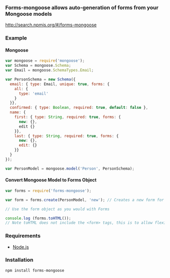 ### Forms-mongoose allows auto-generation of forms from your Mongoose models

http://search.npmjs.org/#/forms-mongoose

### Example

#### Mongoose

```javascript
var mongoose = require('mongoose');
var Schema = mongoose.Schema;
var Email = mongoose.SchemaTypes.Email;

var PersonSchema = new Schema({
  email: { type: Email, unique: true, forms: {
    all: {
      type: 'email'
    }
  }},
  confirmed: { type: Boolean, required: true, default: false },
  name: {
    first: { type: String, required: true, forms: {
      new: {},
      edit {}
    }},
    last: { type: String, required: true, forms: {
      new: {},
      edit: {}
    }}
  }
});

var PersonModel = mongoose.model('Person', PersonSchema);
```

#### Convert Mongoose Model to Forms Object

```javascript
var forms = require('forms-mongoose');

var form = forms.create(PersonModel, 'new'); // Creates a new form for a "new" Person

// Use the form object as you would with Forms

console.log (forms.toHTML());
// Note toHTML does not include the <form> tags, this is to allow flexibility.
```

### Requirements

- [Node.js](http://nodejs.org/)

### Installation

```
npm install forms-mongoose
```


